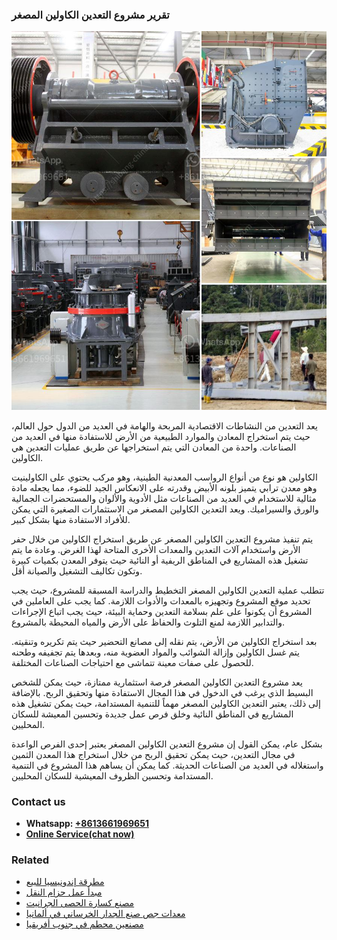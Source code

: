 <h3>تقرير مشروع التعدين الكاولين المصغر</h3><img src='1701850709.jpg' alt=''><p>يعد التعدين من النشاطات الاقتصادية المربحة والهامة في العديد من الدول حول العالم، حيث يتم استخراج المعادن والموارد الطبيعية من الأرض للاستفادة منها في العديد من الصناعات. واحدة من المعادن التي يتم استخراجها عن طريق عمليات التعدين هي الكاولين.</p><p>الكاولين هو نوع من أنواع الرواسب المعدنية الطينية، وهو مركب يحتوي على الكاولينيت وهو معدن ترابي يتميز بلونه الأبيض وقدرته على الانعكاس الجيد للضوء، مما يجعله مادة مثالية للاستخدام في العديد من الصناعات مثل الأدوية والألوان والمستحضرات الجمالية والورق والسيراميك. ويعد التعدين الكاولين المصغر من الاستثمارات الصغيرة التي يمكن للأفراد الاستفادة منها بشكل كبير.</p><p>يتم تنفيذ مشروع التعدين الكاولين المصغر عن طريق استخراج الكاولين من خلال حفر الأرض واستخدام آلات التعدين والمعدات الأخرى المتاحة لهذا الغرض. وعادة ما يتم تشغيل هذه المشاريع في المناطق الريفية أو النائية حيث يتوفر المعدن بكميات كبيرة وتكون تكاليف التشغيل والصيانة أقل.</p><p>تتطلب عملية التعدين الكاولين المصغر التخطيط والدراسة المسبقة للمشروع، حيث يجب تحديد موقع المشروع وتجهيزه بالمعدات والأدوات اللازمة. كما يجب على العاملين في المشروع أن يكونوا على علم بسلامة التعدين وحماية البيئة، حيث يجب اتباع الإجراءات والتدابير اللازمة لمنع التلوث والحفاظ على الأرض والمياه المحيطة بالمشروع.</p><p>بعد استخراج الكاولين من الأرض، يتم نقله إلى مصانع التحضير حيث يتم تكريره وتنقيته. يتم غسل الكاولين وإزالة الشوائب والمواد العضوية منه، وبعدها يتم تجفيفه وطحنه للحصول على صفات معينة تتماشى مع احتياجات الصناعات المختلفة.</p><p>يعد مشروع التعدين الكاولين المصغر فرصة استثمارية ممتازة، حيث يمكن للشخص البسيط الذي يرغب في الدخول في هذا المجال الاستفادة منها وتحقيق الربح. بالإضافة إلى ذلك، يعتبر التعدين الكاولين المصغر مهماً للتنمية المستدامة، حيث يمكن تشغيل هذه المشاريع في المناطق النائية وخلق فرص عمل جديدة وتحسين المعيشة للسكان المحليين.</p><p>بشكل عام، يمكن القول إن مشروع التعدين الكاولين المصغر يعتبر إحدى الفرص الواعدة في مجال التعدين، حيث يمكن تحقيق الربح من خلال استخراج هذا المعدن الثمين واستغلاله في العديد من الصناعات الحديثة. كما يمكن أن يساهم هذا المشروع في التنمية المستدامة وتحسين الظروف المعيشية للسكان المحليين.</p><h3>Contact us</h3><ul><li><strong>Whatsapp:&nbsp;<a href="https://wa.me/8613661969651">+8613661969651</a></strong></li><li><a href="https://swt.shibang-china.com/?git&amp;zhl&amp;تقرير مشروع التعدين الكاولين المصغر"><strong>Online Service(chat now)</strong></a></li></ul><h3>Related</h3><ul><li><a href='مطرقة إندونيسيا للبيع.md'>مطرقة إندونيسيا للبيع</a></li><li><a href='مبدأ عمل حزام النقل.md'>مبدأ عمل حزام النقل</a></li><li><a href='مصنع كسارة الحصى الجرانيت.md'>مصنع كسارة الحصى الجرانيت</a></li><li><a href='معدات جص صنع الجدار الخرساني في ألمانيا.md'>معدات جص صنع الجدار الخرساني في ألمانيا</a></li><li><a href='مصنعين محطم في جنوب أفريقيا.md'>مصنعين محطم في جنوب أفريقيا</a></li></ul>